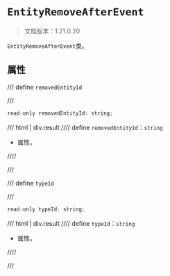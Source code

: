 # `EntityRemoveAfterEvent`

> 文档版本：1.21.0.20

`EntityRemoveAfterEvent`类。

## 属性

/// define
`removedEntityId`


///

```js
read-only removedEntityId: string;
```

/// html | div.result
//// define
`removedEntityId`：`string`

- 属性。


////

///


/// define
`typeId`


///

```js
read-only typeId: string;
```

/// html | div.result
//// define
`typeId`：`string`

- 属性。


////

///


